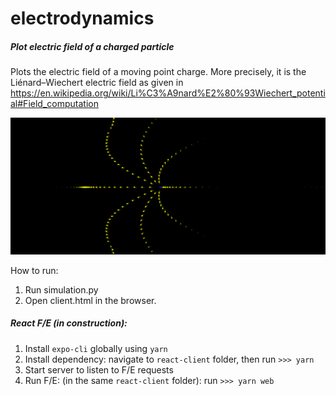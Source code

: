# electrodynamics

##### Plot electric field of a charged particle

Plots the electric field of a moving point charge. More precisely, it is the Liénard–Wiechert electric field as given in https://en.wikipedia.org/wiki/Li%C3%A9nard%E2%80%93Wiechert_potential#Field_computation

![Demo](electric_field_moving_charge_demo.gif)

 How to run:

 1. Run simulation.py
 2. Open client.html in the browser.

##### React F/E (in construction):
1. Install `expo-cli` globally using `yarn`
2. Install dependency: navigate to `react-client` folder, then run `>>> yarn`
3. Start server to listen to F/E requests
4. Run F/E: (in the same `react-client` folder): run `>>> yarn web`
